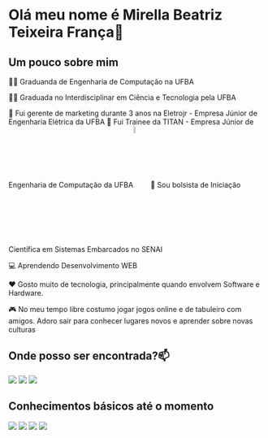   #  Olá meu nome é Mirella Beatriz Teixeira França👋
  ## Um pouco sobre mim
  👨‍🎓 Graduanda de Engenharia de Computação na UFBA
  
  👨‍🎓 Graduada no Interdisciplinar em Ciência e Tecnologia pela UFBA

  💼 Fui gerente de marketing durante 3 anos na Eletrojr - Empresa Júnior de Engenharia Elétrica da UFBA
  💼 Fui Trainee da TITAN - Empresa Júnior de Engenharia de Computação da UFBA<a href="https://titanci.com.br" rel="nofollow"><img align="center" width="6%" src="https://camo.githubusercontent.com/7c3a8ce3f01d3cb47dace06bd692534194def5754e7619d78bf489dd0c6783d6/68747470733a2f2f746974616e63692e636f6d2e62722f6173736574732f696d672f6c6f676f2d636f6d2d6e6f6d652e706e67" data-canonical-src="https://titanci.com.br/assets/img/logo-com-nome.png" style="max-width: 100%;"></a>
  💼 Sou bolsista de Iniciação Científica em Sistemas Embarcados no SENAI
  
  💻 Aprendendo Desenvolvimento WEB 
  
  ❤️ Gosto muito de tecnologia, principalmente quando envolvem Software e Hardware.
  
  🎮 No meu tempo libre costumo jogar jogos online e de tabuleiro com amigos. Adoro sair para conhecer lugares novos e aprender sobre novas culturas
  
  ## Onde posso ser encontrada?📫
  <div>
<a href="https://www.linkedin.com/in/mirella-frança-0b0328164/" target="_blank"><img src="https://img.shields.io/badge/-LinkedIn-%230077B5?style=for-the-badge&logo=linkedin&logoColor=white" target="_blank"></a>   
<a href="https://instagram.com/techbymi" target="_blank"><img src="https://img.shields.io/badge/-Instagram-%23E4405F?style=for-the-badge&logo=instagram&logoColor=white" target="_blank"></a>
<a href = "mailto:mirella.beatriz856@gmail.com"><img src="https://img.shields.io/badge/Gmail-D14836?style=for-the-badge&logo=gmail&logoColor=white" target="_blank"></a>   
</div>

## Conhecimentos básicos até o momento
<div>
<img src=https://img.shields.io/badge/C++-00599C.svg?style=for-the-badge&logo=C++&logoColor=white/>
<img src=https://img.shields.io/badge/Python-3776AB.svg?style=for-the-badge&logo=Python&logoColor=white/>
<img src=https://img.shields.io/badge/HTML5-E34F26.svg?style=for-the-badge&logo=HTML5&logoColor=white/>
<img src=https://img.shields.io/badge/CSS3-1572B6.svg?style=for-the-badge&logo=CSS3&logoColor=white/>
</div>

